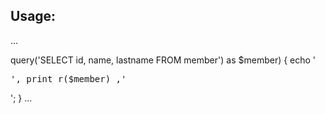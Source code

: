 ## Usage: 

...
<?php
 
foreach (SPDO::getInstance()->query('SELECT id, name, lastname FROM member') as $member)
{
  echo '<pre>', print_r($member) ,'</pre>';
}
...
